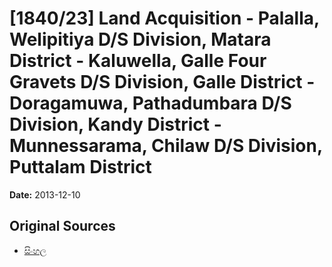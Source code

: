 # [1840/23] Land Acquisition - Palalla, Welipitiya D/S Division, Matara District - Kaluwella, Galle Four Gravets D/S Division, Galle District - Doragamuwa, Pathadumbara D/S Division, Kandy District - Munnessarama, Chilaw D/S Division, Puttalam District

**Date:** 2013-12-10

## Original Sources

- [සිංහල](https://documents.gov.lk/view/extra-gazettes/2013/12/1840-23_S.pdf)
